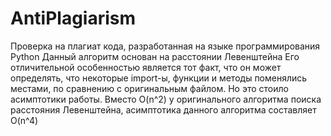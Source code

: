 # AntiPlagiarism
Проверка на плагиат кода, разработанная на языке программирования Python
Данный алгоритм основан на расстоянии Левенштейна
Его отличительной особенностью является тот факт, что он может определять, что некоторые import-ы, функции и методы поменялись местами, по сравнению с оригинальным файлом. Но это стоило асимптотики работы. Вместо O(n^2) у оригинального алгоритма поиска расстояния Левенштейна, асимптотика данного алгоритма составляет O(n^4)
